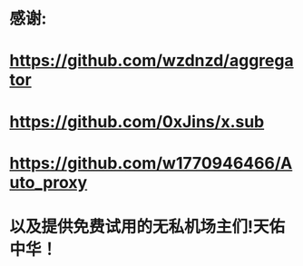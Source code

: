 # 感谢:
# https://github.com/wzdnzd/aggregator
# https://github.com/0xJins/x.sub
# https://github.com/w1770946466/Auto_proxy

# 以及提供免费试用的无私机场主们!天佑中华！
